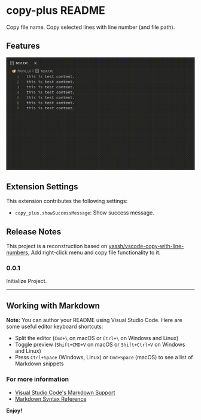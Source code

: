
# copy-plus README

Copy file name. Copy selected lines with line number (and file path).

## Features

![example](https://raw.githubusercontent.com/zishu-zy/vscode-copy-plus/master/images/demo_0.gif)

## Extension Settings

This extension contributes the following settings:

* `copy_plus.showSuccessMessage`:  Show success message.

## Release Notes

This project is a reconstruction based on [yassh/vscode-copy-with-line-numbers](https://github.com/yassh/vscode-copy-with-line-numbers), Add right-click menu and copy file functionality to it.

### 0.0.1

Initialize Project.

-----------------------------------------------------------------------------------------------------------

## Working with Markdown

**Note:** You can author your README using Visual Studio Code.  Here are some useful editor keyboard shortcuts:

* Split the editor (`Cmd+\` on macOS or `Ctrl+\` on Windows and Linux)
* Toggle preview (`Shift+CMD+V` on macOS or `Shift+Ctrl+V` on Windows and Linux)
* Press `Ctrl+Space` (Windows, Linux) or `Cmd+Space` (macOS) to see a list of Markdown snippets

### For more information

* [Visual Studio Code's Markdown Support](http://code.visualstudio.com/docs/languages/markdown)
* [Markdown Syntax Reference](https://help.github.com/articles/markdown-basics/)

**Enjoy!**
